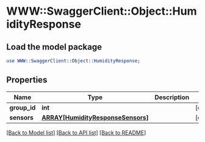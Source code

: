 # WWW::SwaggerClient::Object::HumidityResponse

## Load the model package
```perl
use WWW::SwaggerClient::Object::HumidityResponse;
```

## Properties
Name | Type | Description | Notes
------------ | ------------- | ------------- | -------------
**group_id** | **int** |  | [optional] 
**sensors** | [**ARRAY[HumidityResponseSensors]**](HumidityResponseSensors.md) |  | [optional] 

[[Back to Model list]](../README.md#documentation-for-models) [[Back to API list]](../README.md#documentation-for-api-endpoints) [[Back to README]](../README.md)


